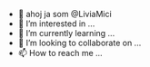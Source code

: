 - 👋 ahoj ja som @LiviaMici
- 👀 I’m interested in ...
- 🌱 I’m currently learning ...
- 💞️ I’m looking to collaborate on ...
- 📫 How to reach me ...

<!---
LiviaMici/LiviaMici is a ✨ special ✨ repository because its `README.md` (this file) appears on your GitHub profile.
You can click the Preview link to take a look at your changes.
--->
